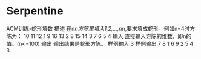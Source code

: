 # Serpentine
ACM训练-蛇形填数
描述
在n*n方陈里填入1,2,...,n*n,要求填成蛇形。例如n=4时方陈为：
10 11 12 1
9 16 13 2
8 15 14 3
7 6 5 4
输入
直接输入方陈的维数，即n的值。(n<=100)
输出
输出结果是蛇形方陈。
样例输入
3
样例输出
7 8 1
6 9 2
5 4 3
